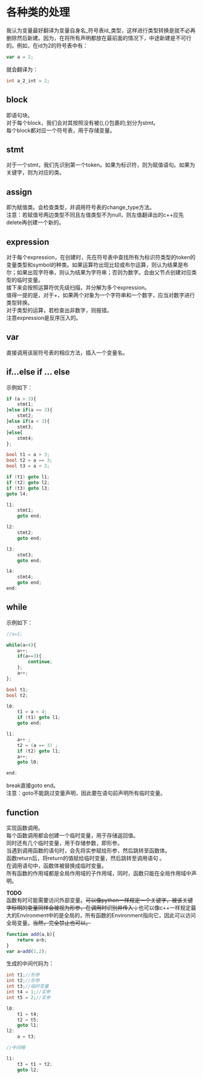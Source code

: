 # 各种类的处理

我认为变量最好翻译为变量自身名_符号表id_类型，这样进行类型转换是就不必再删除然后新建。因为，在将所有声明都放在最前面的情况下，中途新建是不可行的。例如，在id为2的符号表中有：

```Javascript
var a = 2;
```

就会翻译为：

```c++
int a_2_int = 2;
```

## block

即语句块。  
对于每个block，我们会对其按照没有被(),{}包裹的;划分为stmt。  
每个block都对应一个符号表，用于存储变量。  

## stmt

对于一个stmt，我们先识别第一个token。如果为标识符，则为赋值语句。如果为关键字，则为对应的类。  

## assign

即为赋值类。会检查类型，并调用符号表的change_type方法。  
注意：若赋值号两边类型不同且左值类型不为null，则左值翻译出的c++应先delete再创建一个新的。  

## expression

对于每个expression，在创建时，先在符号表中查找所有为标识符类型的token的变量类型和symbol的种类。如果运算符出现比较或布尔运算，则认为结果是布尔；如果出现字符串，则认为结果为字符串；否则为数字。会由父节点创建对应类型的临时变量。  
接下来会按照运算符优先级扫描，并分解为多个expression。  
值得一提的是，对于+，如果两个对象为一个字符串和一个数字，应当对数字进行类型转换。  
对于类型的运算，若检查出非数字，则报错。  
注意expression是反序压入的。  

## var

直接调用该层符号表的相应方法，插入一个变量名。  

## if...else if ... else

示例如下：

```Javascript
if (a > 3){
    stmt1;
}else if(a == 3){
    stmt2;
}else if(a < 3){
    stmt3;
}else{
    stmt4;
};
```

```c++
bool t1 = a > 3;
bool t2 = a == 3;
bool t3 = a < 3;

if (t1) goto l1;
if (t2) goto l2;
if (t3) goto l3;
goto l4;

l1:
    stmt1;
    goto end;

l2:
    stmt2;
    goto end;

l3:
    stmt3;
    goto end;

l4:
    stmt4;
    goto end;
end:

```

## while

示例如下：

```Javascript
//a=1;

while(a<4){
    a++;
    if(a==3){
        continue;
    };
    a++;
};
```

```c++
bool t1;
bool t2;

l0:
    t1 = a < 4;
    if (t1) goto l1;
    goto end;

l1:
    a++ ;
    t2 = (a == 3) ;
    if (t2) goto l1;
    a++;
    goto l0;

end:
```

break直接goto end。  
注意：goto不能跳过变量声明，因此要在语句前声明所有临时变量。  

## function

实现函数调用。  
每个函数调用都会创建一个临时变量，用于存储返回值。  
同时还有几个临时变量，用于存储参数，即形参。  
当遇到调用函数的语句时，会先将实参赋给形参，然后跳转至函数体。  
函数return后，将return的值赋给临时变量，然后跳转至调用语句 。  
在调用语句中，函数体被替换成临时变量。  
所有函数的作用域都是全局作用域的子作用域，同时，函数只能在全局作用域中声明。  

**TODO**  
函数有时可能需要访问外部变量。~~可以像python一样规定一个关键字，被该关键字标明的变量同样会被视为形参，在调用时识别并传入；~~也可以像c++一样规定最大的Environment中的是全局的，所有函数的Environment指向它，因此可以访问全局变量。~~当然，完全禁止也可以。~~  

```Javascript
function add(a,b){
    return a+b;
}
var a=add(1,2);
```

生成的中间代码为：

```C++
int t1;//形参
int t2;//形参
int t3;//临时变量
int t4 = 1;//实参
int t5 = 2;//实参

l0:
    t1 = t4;
    t2 = t5;
    goto l1;
l2:
    a = t3;

//中间略

l1:
    t3 = t1 + t2;
    goto l2;


```
